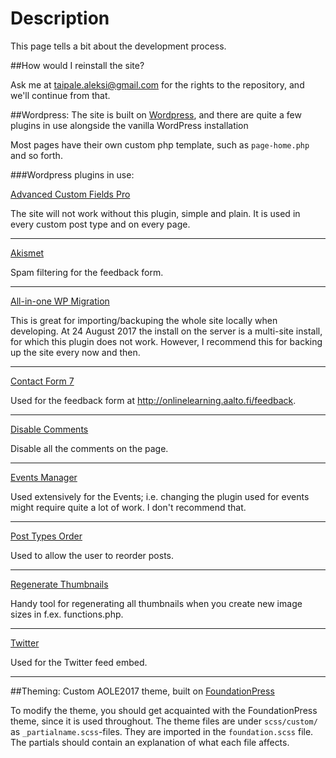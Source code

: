 # Description

This page tells a bit about the development process.

##How would I reinstall the site?

Ask me at taipale.aleksi@gmail.com for the rights to the repository, and we'll continue from that.

##Wordpress:
The site is built on [Wordpress](http://wordpress.org/), and there are quite a few plugins in use alongside the vanilla WordPress installation

Most pages have their own custom php template, such as `page-home.php` and so forth.

###Wordpress plugins in use:

[Advanced Custom Fields Pro](https://www.advancedcustomfields.com/pro/)

The site will not work without this plugin, simple and plain. It is used in every custom post type and on every page.

---

[Akismet](https://wordpress.org/plugins/akismet/)

Spam filtering for the feedback form.

---

[All-in-one WP Migration](https://wordpress.org/plugins/all-in-one-wp-migration/)

This is great for importing/backuping the whole site locally when developing. At 24 August 2017 the install on the server is a multi-site install, for which this plugin does not work. However, I recommend this for backing up the site every now and then.

---

[Contact Form 7](https://wordpress.org/plugins/contact-form-7/)

Used for the feedback form at <http://onlinelearning.aalto.fi/feedback>.

---

[Disable Comments](https://wordpress.org/plugins/disable-comments/)

Disable all the comments on the page.

---

[Events Manager](https://wordpress.org/plugins/events-manager/)

Used extensively for the Events; i.e. changing the plugin used for events might require quite a lot of work. I don't recommend that.

---

[Post Types Order](https://wordpress.org/plugins/post-types-order/)

Used to allow the user to reorder posts.

---

[Regenerate Thumbnails](https://wordpress.org/plugins/regenerate-thumbnails/)

Handy tool for regenerating all thumbnails when you create new image sizes in f.ex. functions.php.

---

[Twitter](https://wordpress.org/plugins/twitter/)

Used for the Twitter feed embed.

---

##Theming:
Custom AOLE2017 theme, built on [FoundationPress](https://foundationpress.olefredrik.com/)

To modify the theme, you should get acquainted with the FoundationPress theme, since it is used throughout. The theme files are under `scss/custom/` as `_partialname.scss`-files. They are imported in the `foundation.scss` file. The partials should contain an explanation of what each file affects.
